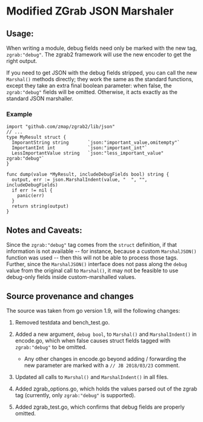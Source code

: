 # Modified ZGrab JSON Marshaler #

## Usage:

When writing a module, debug fields need only be marked with the new
tag, `zgrab:"debug"`. The zgrab2 framework will use the new encoder to
get the right output.

If you need to get JSON with the debug fields stripped, you can call
the new `Marshal()` methods directly; they work the same as the standard
functions, except they take an extra final boolean parameter: when 
false, the `zgrab:"debug"` fields will be omitted. Otherwise, it acts
exactly as the standard JSON marshaller.

### Example

```golang
import "github.com/zmap/zgrab2/lib/json"
// ...
type MyResult struct {
  ImporantString string       `json:"important_value,omitempty"`
  ImportantInt int            `json:"important_int"`
  LessImportantValue string   `json:"less_important_value" zgrab:"debug"`
}

func dump(value *MyResult, includeDebugFields bool) string {
  output, err := json.MarshalIndent(value, "  ", "", includeDebugFields)
  if err != nil {
    panic(err)
  }
  return string(output)
}

```

## Notes and Caveats:

Since the `zgrab:"debug"` tag comes from the `struct` definition, if 
that information is not available -- for instance, because a custom 
`MarshalJSON()` function was used -- then this will not be able to 
process those tags.
Further, since the `MarshalJSON()` interface does not pass along the
`debug` value from the original call to `Marshal()`, it may not be
feasible to use debug-only fields inside custom-marshalled values.

## Source provenance and changes

The source was taken from go version 1.9, will the following changes:

  1. Removed testdata and bench_test.go.

  2. Added a new argument, `debug bool`, to `Marshal()` and `MarshalIndent()`
     in encode.go, which when false causes struct fields tagged with 
     `zgrab:"debug"` to be omitted.

      * Any other changes in encode.go beyond adding / forwarding the
        new parameter are marked with a `// JB 2018/03/23` comment.

  3. Updated all calls to `Marshal()` and `MarshalIndent()` in all files.
  
  4. Added zgrab_options.go, which holds the values parsed out of the
     zgrab tag (currently, only `zgrab:"debug"` is supported).

  5. Added zgrab_test.go, which confirms that debug fields are properly
     omitted.
